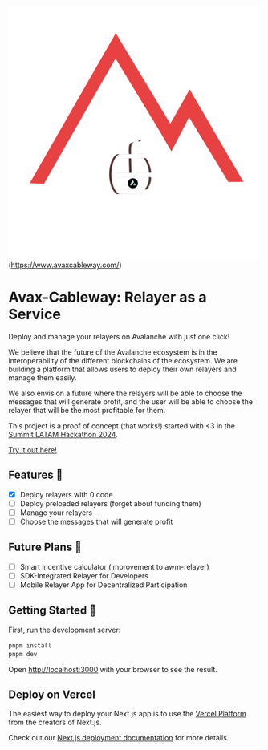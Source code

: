 ![Avax-Cableway logo](public/images/logo.png)(https://www.avaxcableway.com/)
# Avax-Cableway: Relayer as a Service

Deploy and manage your relayers on Avalanche with just one click!

We believe that the future of the Avalanche ecosystem is in the interoperability of the different blockchains of the ecosystem.
We are building a platform that allows users to deploy their own relayers and
manage them easily.

We also envision a future where the relayers will be able to choose the messages that will generate profit, and the user will be able to
choose the relayer that will be the most profitable for them.

This project is a proof of concept (that works!) started with <3 in the
[Summit LATAM Hackathon 2024](https://academy.avax.network/hackathon).

[Try it out here!](https://www.avaxcableway.com/)

## Features 🚀

- [x] Deploy relayers with 0 code
- [ ] Deploy preloaded relayers (forget about funding them)
- [ ] Manage your relayers
- [ ] Choose the messages that will generate profit

## Future Plans 🚀

- [ ] Smart incentive calculator (improvement to awm-relayer)
- [ ] SDK-Integrated Relayer for Developers
- [ ] Mobile Relayer App for Decentralized Participation

## Getting Started 🚀

First, run the development server:

```bash
pnpm install
pnpm dev
```

Open [http://localhost:3000](http://localhost:3000) with your browser to see the result.

## Deploy on Vercel

The easiest way to deploy your Next.js app is to use the [Vercel Platform](https://vercel.com/new?utm_medium=default-template&filter=next.js&utm_source=create-next-app&utm_campaign=create-next-app-readme) from the creators of Next.js.

Check out our [Next.js deployment documentation](https://nextjs.org/docs/app/building-your-application/deploying) for more details.
